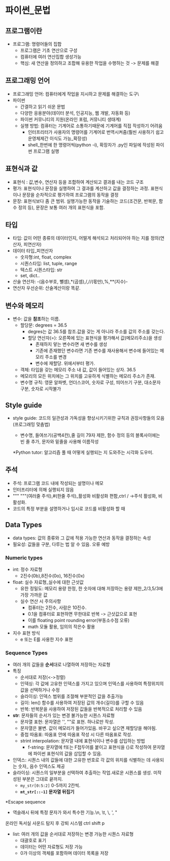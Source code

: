 # 파이썬_문법
## 프로그램이란
- 프로그램: 명령어들의 집합
  - 프로그램은 기초 연산으로 구성
  - 컴퓨터에 여러 연산집합 생성가능
  - 핵심: 새 연산을 정의하고 조합해 유용한 작업을 수행하는 것 -> 문제를 해결
## 프로그래밍 언어
-  프로그래밍 언어: 컴퓨터에게 작업을 지시하고 문제를 해결하는 도구\
-  파이썬
   -  간결하고 읽기 쉬운 문법
   -  다양한 응용분야(데이터 분석, 인공지능, 웹 개발, 자동화 등)
   -  파이썬 커뮤니티의 지원(온라인 포럼, 커뮤니티 생태계)
   -  실행 방법: 컴퓨터는 기계어로 소통하기때문에 기계어를 직접 작성하기 어려움
      -  인터프리터가 사용자의 명령어를 기계어로 번역시켜줌(훨씬 사용하기 쉽고 운영체제간 이식도 가능_확장성)
      -  shell_한번에 한 명령어씩(python -i), 확장자가 .py인 파일에 작성된 파이썬 프로그램 실행

## 표현식과 값
- 표현식 : 값,변수, 연산자 등을 조합하여 계산되고 결과를 내는 코드 구조
- 평가: 표현식이나 문장을 실행하여 그 결과를 계산하고 값을 결정하는 과정. 표현식이나 문장을 순차적으로 평가하여 프로그램의 동작을 결정
- 문장: 표현식보다 좀 큰 범위. 실행가능한 동작을 기술하는 코드(조건문, 반복문, 함수 정의 등), 문장은 보통 여러 개의 표현식을 포함.

## 타입
-  타입: 값이 어떤 종류의 데이터인지, 어떨게 해석되고 처리되어야 하는 지를 정의(연산자, 피연산자)
-  데이터 타입_피연산자
   -  숫자형:int, float, complex
   -  시퀀스타입: list, tuple, range
   -  텍스트 시퀀스타입: str
   -  set, dict..
- 산술 연산자: -(음수부호, 뺄셈),*(곱셈),/,//(몫만),%,**(지수)-
- 연산자 우선순위: 산술계산이랑 똑같.

## 변수와 메모리
- 변수: 값을 **참조**하는 이름. 
  - 할당문: degrees = 36.5
    - degres는 값 36.5를 참조.값을 갖는 게 아니라 주소를 값의 주소를 갖는다.
    - 할당 연산자(=): 오른쪽에 있는 표현식을 평가해서 값(메모리주소)을 생성
      - 존재하지 앟는 변수라면 새 변수를 생성
      - 기존에 존재했던 변수라면 기존 변수를 재사용해서 변수에 들어있는 메모리 주소를 변경
      - 변수에 재할당. 위에서부터 평가.
  - 객체: 타입을 갖는 메모리 주소 내 값, 값이 들어있는 상자. 36.5
  - 메모리의 모든 위치에는 그 위치를 고유하게 식별하는 메모리 주소가 존재.
  - 변수명 규칙: 영문 알파벳, 언더스코어, 숫자로 구성, 띄어쓰기 구분, 대소문자 구분, 숫자로 시작불가

## Style guide
- style guide: 코드의 일관성과 가독성을 향상시키기위한 규칙과 권장사항들의 모음(프로그래밍 맞춤법)
  - 변수명, 들여쓰기(공백4칸),줄 길이 79자 제한, 함수 정의 등의 블록사이에는 빈 줄 추가, 문자와 밑줄을 사용해 이름작성
  
  *Python tutor: 알고리즘 풀 때 어떻게 실행되는 지 도와주는 시각화 도우미.

## 주석
- 주석: 프로그램 코드 내에 작성되는 설명이나 메모
- 인터프리터에 의해 실행되지 않음
- """ """(여러줄 주석),#(한줄 주석)_활성화 비활성화 편함,ctrl / ->주석 활성화, 비활성화.
- 코드의 특정 부분을 설명하거나 임시로 코드를 비활성화 할 때

## Data Types
- data types: 값의 종류와 그 값에 적용 가능한 연산과 동작을 결정하는 속성
- 필요성: 값들을 구분, 다루는 법 알 수 있음. 오류 예방

### Numeric types
- int: 정수 자료형
  - 2진수(0b),8진수(0o), 16진수(0x)
- float: 실수 자료형_실수에 대한 근삿값
  - 유한 정밀도: 메모리 용량 한정, 한 숫자에 대해 저장하는 용량 제한_2/3,5/3에 가장 가까운 값
  - 실수 연산 시 주의사항
    - 컴퓨터는 2진수, 사람은 10진수. 
    - 0.1을 컴퓨터로 표현하면 무한대로 반복 -> 근삿값으로 표현
    - 이를 floating point rounding error(부동소수점 오류)
    - math  모듈 활용, 임의의 작은수 활용
- 지수 표현 방식
  - e 또는 E를 사용한 지수 표현

### Sequence Types
- 여러 개의 값들을 **순서**대로 나열하여 저장하는 자료형
- 특징
  - 순서대로 저장(<->정렬)
  - 인덱싱: 각 값에 고유한 인덱스를 가지고 있으며 인덱스를 사용하여 특정위치의 값을 선택하거나 수정
  - 슬라이싱: 인덱스 범위를 조절해 부분적인 값을 추출가능
  - 길이: len() 함수를 사용하여 저장된 값의 개수(길이)를 구할 수 있음
  - 반복: 반복문을 사용하여 저장된 값들을 반복적으로 처리할 수 있음
- **str**: 문자들의 순서가 있는 변경 불가능한 시퀀스 자료형
  - 문자열 표현: 문자열은 '', ""로 표현. 하나로만 작성.
  - 문자열은 불변. 값이 메모리가 들어가있음. 바꾸고 싶으면 재할당을 해야됨.
  - 중첩 따옴표: 따옴표 안에 따옴표 작성 시 다른 따옴표로 작성.
  - strint interpolation: 문자열 내에 표현식이나 변수를 삽입하는 방법
    - f-string: 문자열에 f또는 F접두어를 붙이고 표현식을 {}로 작성하여 문자열에 파이썬 표현식의 값을 삽입할 수 있음.
- 인덱스: 시퀀스 내의 값들에 대한 고유한 번호로 각 값의 위치를 식별하는 데 사용되는 숫자_ 음수 인덱스도 제공
- 슬라이싱: 시퀀스의 일부분을 선택하여 추출하는 작업.새로운 시퀀스를 생성. 미작성된 부분은 그대로 끝까지.
  - ``my_str[0:5:2]`` 0-5까지 2칸씩.
  - **``mt_str[::-1]`` 문자열 뒤집기**

*Escape sequence
  - 역슬래시 뒤에 특정 문자가 와서 특수한 기능.\n, \t, \\, \', \"
 
 온라인 독서실 사운드 탐지 후 강퇴 시스템
 ctrl shift p
- list: 여러 개의 값을 순서대로 저장하는 변경 가능한 시퀀스 자료형
  - 대괄호로 표기
  - 데이터는 어떤 자료형도 저장 가능
  - 0갸 이상의 객체를 포함하며 데이터 목록을 저장